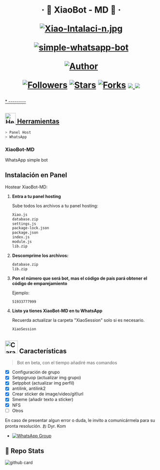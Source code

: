 <h1 align="center">‧ 🏮 XiaoBot - MD 🎐 ‧
</p>
<p>

[![Xiao-Intalaci-n.jpg](https://i.postimg.cc/ZKcV4ssL/Xiao-Intalaci-n.jpg)](https://postimg.cc/XprwgLbZ)
<p align="center">
        <a href="#"><img title="simple-whatsapp-bot" src="https://img.shields.io/badge/-SIMPLE--WHATSAPP--BOT-green?colorA=%23ff0000&colorB=%23017e40&style=for-the-badge"></a>
    </p>
    <p>
        <a href="https://github.com/DyrKom"><img title="Author"    src="https://img.shields.io/badge/Author-お Dyr. Kom-purple.svg?style=for-the-badge&logo=github"></a>
    </p>
    <p>
        <a href="https://github.com/DyrKom"><img title="Followers" src="https://img.shields.io/github/followers/DyrKom?color=blue&style=flat-square"></a>
        <a href="https://github.com/DyrKom/XiaoBot-MD/stargazers/"><img title="Stars" src="https://img.shields.io/github/stars/DyrKom/XiaoBot-MD?color=red&style=flat-square"></a>
        <a href="https://github.com/DyrKom/XiaBot-MD/network/members"><img title="Forks" src="http://img.shields.io/github/forks/DyrKom/XiaoBot-MD?color=red&style=flat-square"></a>
        <a href="#"><img src="https://img.shields.io/badge/MANTENIMIENTO-SI-blue.svg"</a>
        <img src="https://img.shields.io/github/repo-size/DyrKom/XiaoBot-MD" /> <br>
   </p>
   <p>
</h1>
*
---------

## <img src="https://i0.wp.com/i230.photobucket.com/albums/ee124/joaclint/joaclint_istgud/ruedas.gif" alt="Herramientas" width="35" height="35"> Herramientas

```bash
> Panel Host
> WhatsApp
```
### XiaoBot-MD

WhatsApp simple bot
## Instalación en Panel

Hostear XiaoBot-MD:

1. **Entra a tu panel hosting**

   Sube todos los archivos a tu panel hosting:
   ```bash
   Xiao.js
   database.zip
   settings.js
   package-lock.json
   package.json
   index.js
   module.js
   lib.zip
   ```
   
2. **Descomprime los archivos:**

    ```bash
   database.zip
   lib.zip
    ```
    
3. **Pon el número que será bot, mas el código de país pará obtener el código de emparejamiento**

   Ejemplo:
    ```bash
   51933777999
    ```

4. **Listo ya tienes XiaoBot-MD en tu WhatsApp**

   Recuerda actualizar la carpeta "XiaoSession" solo si es necesario. 
    ```bash
   XiaoSession
    ```
## <img src="https://i.pinimg.com/originals/73/69/6e/73696e022df7cd5cb3d999c6875361dd.gif" alt="Características" width="42" height="42"> Características

> Bot en beta, con el tiempo añadiré mas comandos

- [x] Configuración de grupo
- [x] Setppgruop (actualizar img grupo)
- [x] Setppbot (actualizar img perfil)
- [x] antilink, antilink2
- [x] Crear sticker de image/video/gif/url
- [x] Smeme (añadir texto a sticker)
- [x] NFS
- [ ] Otros

En caso de presentar algun error o duda, le invito a comunicármela para su pronta resolución.
お Dyr. Kom
- [![WhatsApp Group](https://img.shields.io/badge/WhatsApp-25D366?style=for-the-badge&logo=whatsapp&logoColor=white)](https://wa.me/51933479416)

## 🎐 Repo Stats 

![github card](https://github-readme-stats.vercel.app/api/pin/?username=DyrKom&repo=XiaoBot-MD&theme=chartreuse-dark)
